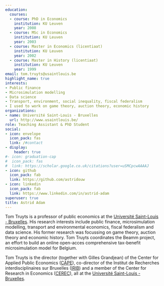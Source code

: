 ```yaml
---
education:
  courses:
  - course: PhD in Economics
    institution: KU Leuven
    year: 2008
  - course: MSc in Economics
    institution: KU Leuven
    year: 2003
  - course: Master in Economics (licentiaat)
    institution: KU Leuven
    year: 2002
  - course: Master in History (licentiaat)
    institution: KU Leuven
    year: 1999
email: tom.truyts@usaintlouis.be
highlight_name: true
interests:
- Public finance
- Microsimulation modelling
- Data science
- Transport, environment, social inequality, fiscal federalism
- I used to work on game theory, auction theory, economic history
organizations:
- name: Université Saint-Louis - Bruxelles
  url: http://www.usaintlouis.be/
role: Teaching Assistant & PhD Student
social:
- icon: envelope
  icon_pack: fas
  link: /#contact
- display:
    header: true
#- icon: graduation-cap
#  icon_pack: fas
#  link: https://scholar.google.co.uk/citations?user=uSMCpcwAAAAJ
- icon: github
  icon_pack: fab
  link: https://github.com/astridouw
- icon: linkedin
  icon_pack: fab
  link: https://www.linkedin.com/in/astrid-adam
superuser: true
title: Astrid Adam
---
```


Tom Truyts is a professor of public economics at the <a href="https://www.usaintlouis.be">Université Saint-Louis - Bruxelles</a>.  His research interests include public finance, microsimulation modelling, transport and environmental economics, fiscal federalism and data science. His former research was focussing on game theory, auction theory and economic history. 
Tom Truyts coordinates the Beamm project, an effort to build an online open-acces comprehensive tax-benefit microsimulation model for Belgium. 

Tom Truyts is the director (together with Gilles Grandjean) of the Center for Applied Public Economics (<a href="https://capeusaintlouis.com">CAPE</a>), co-director of the Institut de Recherches interdisciplinaires sur Bruxelles (<a href="https://irib.be">IRIB</a>) and a member of the Center for Research in Economics (<a href="https://cerec.be">CEREC</a>), all at the <a href="https://www.usaintlouis.be">Université Saint-Louis - Bruxelles</a>.


